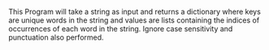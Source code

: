 This Program will take a string as input and returns a dictionary where keys are unique words in the string
and values are lists containing the indices of occurrences of each word in the string.
Ignore case sensitivity and punctuation also performed.
